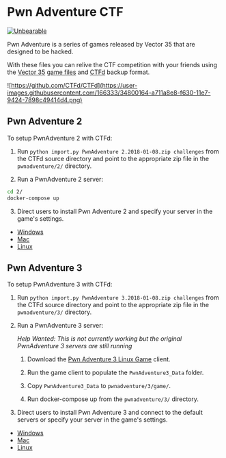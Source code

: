 # Pwn Adventure CTF

[![Unbearable](https://user-images.githubusercontent.com/166333/34793732-5f73cdd8-f61a-11e7-828c-b4f180fc2e5f.gif)](https://www.youtube.com/watch?v=qzDyqWHzhjA)

Pwn Adventure is a series of games released by Vector 35 that are designed to be hacked. 

With these files you can relive the CTF competition with your friends using the [Vector 35](https://vector35.com/) [game files](http://pwnadventure.com/) and [CTFd](https://github.com/CTFd/CTFd) backup format. 

![https://github.com/CTFd/CTFd](https://user-images.githubusercontent.com/166333/34800164-a711a8e8-f630-11e7-9424-7898c49414d4.png)

## Pwn Adventure 2

To setup PwnAdventure 2 with CTFd:

1. Run `python import.py PwnAdventure 2.2018-01-08.zip challenges` from the CTFd source directory and point to the appropriate zip file in the `pwnadventure/2/` directory.

2. Run a PwnAdventure 2 server:

```bash
cd 2/
docker-compose up
```

3. Direct users to install Pwn Adventure 2 and specify your server in the game's settings.
 * [Windows](http://ghostintheshellcode.com/2014-final/pwnadventure2_windows.zip) 
 * [Mac](http://ghostintheshellcode.com/2014-final/pwnadventure2_mac.zip) 
 * [Linux](http://ghostintheshellcode.com/2014-final/pwnadventure2_linux.zip)

## Pwn Adventure 3

To setup PwnAdventure 3 with CTFd:

1. Run `python import.py PwnAdventure 3.2018-01-08.zip challenges` from the CTFd source directory and point to the appropriate zip file in the `pwnadventure/3/` directory.

2. Run a PwnAdventure 3 server: 

	*Help Wanted: This is not currently working but the original PwnAdventure 3 servers are still running*

	1. Download the [Pwn Adventure 3 Linux Game](http://pwnadventure.com/PwnAdventure3_Launcher_Linux.zip) client. 

	2. Run the game client to populate the `PwnAdventure3_Data` folder. 

	3. Copy `PwnAdventure3_Data` to `pwnadventure/3/game/`.

	4. Run docker-compose up from the `pwnadventure/3/` directory.

3. Direct users to install Pwn Adventure 3 and connect to the default servers or specify your server in the game's settings.
 * [Windows](http://www.pwnadventure.com/PwnAdventure3_Launcher_Windows.zip) 
 * [Mac](http://www.pwnadventure.com/PwnAdventure3_Launcher_Mac.zip) 
 * [Linux](http://www.pwnadventure.com/PwnAdventure3_Launcher_Linux.zip)
